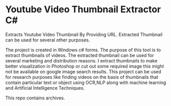 # Youtube Video Thumbnail Extractor C#
Extracts Youtube Video Thumbnail By Providing URL. Extracted Thumbnail can be used for several other purposes.

The project is created in Windows c# forms. The purpose of this tool is to extract thumbnails of videos. The extracted thumbnail can be used for several marketing and distribution reasons. I extract thumbnails to make better visualization in Photoshop or cut out some required image this might not be available on google image search results. This project can be used for research purposes like finding videos on the basis of thumbnails that contain particular text or object using OCR,NLP along with machine learning and Artificial Intelligence Techniques.

This repo contains archives.

